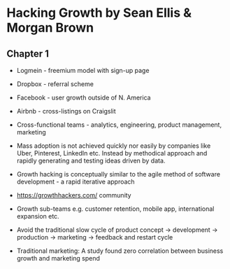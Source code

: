 # Hacking Growth by Sean Ellis & Morgan Brown

## Chapter 1
- Logmein - freemium model with sign-up page
- Dropbox - referral scheme
- Facebook - user growth outside of N. America
- Airbnb - cross-listings on Craigslit

- Cross-functional teams - analytics, engineering, product management, marketing

- Mass adoption is not achieved quickly nor easily by companies like Uber, Pinterest, LinkedIn etc.  Instead by methodical approach and rapidly generating and testing ideas driven by data.

- Growth hacking is conceptually similar to the agile method of software development - a rapid iterative approach

- https://growthhackers.com/ community

- Growth sub-teams e.g. customer retention, mobile app, international expansion etc.

- Avoid the traditional slow cycle of product concept -> development -> production -> marketing -> feedback and restart cycle

- Traditional marketing: A study found zero correlation between business growth and marketing spend

